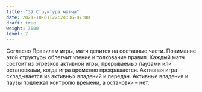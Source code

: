 ```yaml
---
title: "3) Структура матча"
date: 2021-10-01T22:24:36+07:00
draft: true
weight: 3000
level: 2
---
```


Согласно Правилам игры, матч делится на составные части. Понимание этой структуры облегчит чтение и толкование правил. Каждый матч состоит из отрезков активной игры, прерываемых паузами или остановками, когда игра временно прекращается. Активная игра складывается из активных владений и передач. Активные владения и паузы подлежат контролю времени, а остановки – нет.
